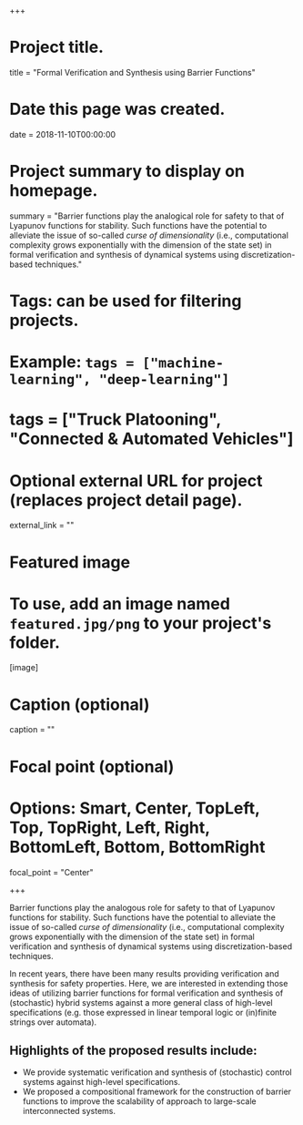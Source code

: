 +++
# Project title.
title = "Formal Verification and Synthesis using Barrier Functions"

# Date this page was created.
date = 2018-11-10T00:00:00

# Project summary to display on homepage.
summary = "Barrier functions play the analogical role for safety to that of Lyapunov functions for stability. Such functions have the potential to alleviate the issue of so-called _curse of dimensionality_ (i.e., computational complexity grows exponentially with the dimension of the state set) in formal verification and synthesis of dynamical systems using discretization-based techniques."

# Tags: can be used for filtering projects.
# Example: `tags = ["machine-learning", "deep-learning"]`
# tags = ["Truck Platooning", "Connected & Automated Vehicles"]

# Optional external URL for project (replaces project detail page).
external_link = ""

# Featured image
# To use, add an image named `featured.jpg/png` to your project's folder. 
[image]
  # Caption (optional)
  caption = ""

  # Focal point (optional)
  # Options: Smart, Center, TopLeft, Top, TopRight, Left, Right, BottomLeft, Bottom, BottomRight
  focal_point = "Center"

+++

Barrier functions play the analogous role for safety to that of Lyapunov functions for stability. Such functions have the potential to alleviate the issue of so-called _curse of dimensionality_ (i.e., computational complexity grows exponentially with the dimension of the state set) in formal verification and synthesis of dynamical systems using discretization-based techniques.

In recent years, there have been many results providing verification and synthesis for safety properties. Here, we are interested in extending those ideas of utilizing barrier functions for formal verification and synthesis of (stochastic) hybrid systems against a more general class of high-level specifications (e.g. those expressed in linear temporal logic or (in)finite strings over automata).

## Highlights of the proposed results include:
* We provide systematic verification and synthesis of (stochastic) control systems against high-level specifications.
* We proposed a compositional framework for the construction of barrier functions to improve the scalability of approach to large-scale interconnected systems.
